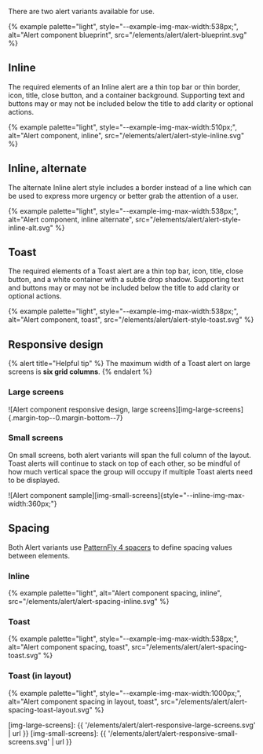 There are two alert variants available for use.

{% example palette="light",
           style="--example-img-max-width:538px;",
           alt="Alert component blueprint",
           src="/elements/alert/alert-blueprint.svg" %}

## Inline

The required elements of an Inline alert are a thin top bar or thin border, 
icon, title, close button, and a container background. Supporting text and 
buttons may or may not be included below the title to add clarity or optional 
actions.

{% example palette="light",
           style="--example-img-max-width:510px;",
           alt="Alert component, inline",
           src="/elements/alert/alert-style-inline.svg" %}

## Inline, alternate

The alternate Inline alert style includes a border instead of a line which can 
be used to express more urgency or better grab the attention of a user.

{% example palette="light",
           style="--example-img-max-width:538px;",
           alt="Alert component, inline alternate",
           src="/elements/alert/alert-style-inline-alt.svg" %}

## Toast

The required elements of a Toast alert are a thin top bar, icon, title, close 
button, and a white container with a subtle drop shadow. Supporting text and 
buttons may or may not be included below the title to add clarity or optional 
actions.

{% example palette="light",
           style="--example-img-max-width:538px;",
           alt="Alert component, toast",
           src="/elements/alert/alert-style-toast.svg" %}

## Responsive design

{% alert title="Helpful tip" %}
The maximum width of a Toast alert on large screens is **six grid columns**.
{% endalert %}

### Large screens

![Alert component responsive design, large screens][img-large-screens] {.margin-top--0.margin-bottom--7}

### Small screens

On small screens, both alert variants will span the full column of the layout. 
Toast alerts will continue to stack on top of each other, so be mindful of how 
much vertical space the group will occupy if multiple Toast alerts need to be 
displayed.

![Alert component sample][img-small-screens]{style="--inline-img-max-width:360px;"}

## Spacing

Both Alert variants use [PatternFly 4 spacers][spacers] to define spacing values 
between elements.

### Inline

{% example palette="light",
           alt="Alert component spacing, inline",
           src="/elements/alert/alert-spacing-inline.svg" %}

### Toast

{% example palette="light",
           style="--example-img-max-width:538px;",
           alt="Alert component spacing, toast",
           src="/elements/alert/alert-spacing-toast.svg" %}

### Toast (in layout)

{% example palette="light",
           style="--example-img-max-width:1000px;",
           alt="Alert component spacing in layout, toast",
           src="/elements/alert/alert-spacing-toast-layout.svg" %}

[spacers]: https://www.patternfly.org/v4/guidelines/spacers
[img-large-screens]: {{ '/elements/alert/alert-responsive-large-screens.svg' | url }}
[img-small-screens]: {{ '/elements/alert/alert-responsive-small-screens.svg' | url }}
